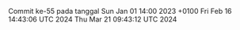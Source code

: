 Commit ke-55 pada tanggal Sun Jan 01 14:00 2023 +0100
Fri Feb 16 14:43:06 UTC 2024
Thu Mar 21 09:43:12 UTC 2024
